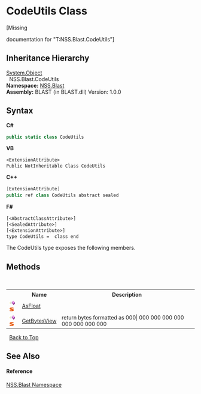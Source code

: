# CodeUtils Class
 

\[Missing <summary> documentation for "T:NSS.Blast.CodeUtils"\]


## Inheritance Hierarchy
<a href="https://docs.microsoft.com/dotnet/api/system.object" target="_blank" rel="noopener noreferrer">System.Object</a><br />&nbsp;&nbsp;NSS.Blast.CodeUtils<br />
**Namespace:**&nbsp;<a href="88b55311-4a89-0894-e27a-e157e443c7f7.md">NSS.Blast</a><br />**Assembly:**&nbsp;BLAST (in BLAST.dll) Version: 1.0.0

## Syntax

**C#**<br />
``` C#
public static class CodeUtils
```

**VB**<br />
``` VB
<ExtensionAttribute>
Public NotInheritable Class CodeUtils
```

**C++**<br />
``` C++
[ExtensionAttribute]
public ref class CodeUtils abstract sealed
```

**F#**<br />
``` F#
[<AbstractClassAttribute>]
[<SealedAttribute>]
[<ExtensionAttribute>]
type CodeUtils =  class end
```

The CodeUtils type exposes the following members.


## Methods
&nbsp;<table><tr><th></th><th>Name</th><th>Description</th></tr><tr><td>![Public method](media/pubmethod.gif "Public method")![Static member](media/static.gif "Static member")</td><td><a href="1b9e8405-cf69-eeb3-0cad-990acb9854cb.md">AsFloat</a></td><td /></tr><tr><td>![Public method](media/pubmethod.gif "Public method")![Static member](media/static.gif "Static member")</td><td><a href="37a084c0-55ac-7779-8036-ab22b0d9031e.md">GetBytesView</a></td><td>
return bytes formatted as 000| 000 000 000 000 000 000 000 000</td></tr></table>&nbsp;
<a href="#codeutils-class">Back to Top</a>

## See Also


#### Reference
<a href="88b55311-4a89-0894-e27a-e157e443c7f7.md">NSS.Blast Namespace</a><br />